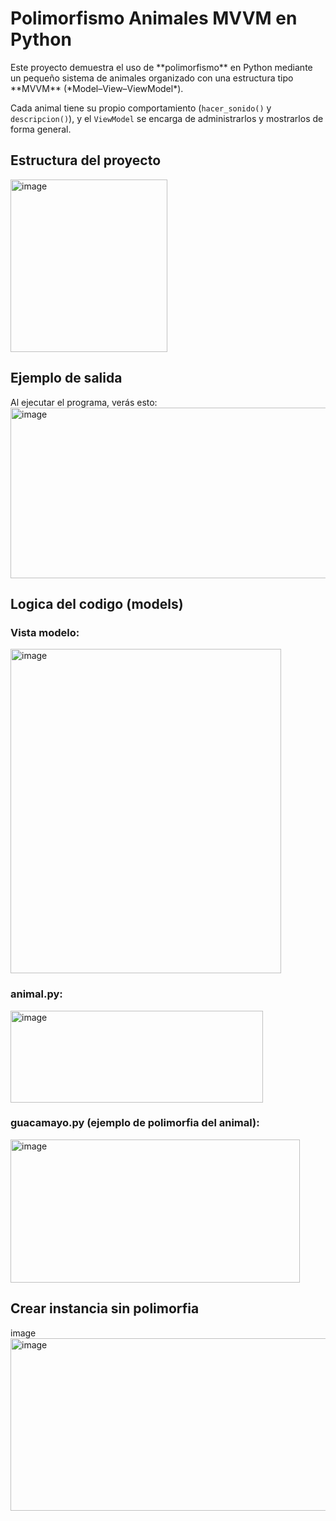 <h1> Polimorfismo Animales MVVM en Python </h1>

<p>Este proyecto demuestra el uso de **polimorfismo** en Python mediante un pequeño sistema de animales organizado con una estructura tipo **MVVM** (*Model–View–ViewModel*).  

Cada animal tiene su propio comportamiento (`hacer_sonido()` y `descripcion()`), y el `ViewModel` se encarga de administrarlos y mostrarlos de forma general.

## Estructura del proyecto 
<img width="251" height="276" alt="image" src="https://github.com/user-attachments/assets/c6696b99-3a14-428c-b892-47af8e795e2c" />

## Ejemplo de salida

Al ejecutar el programa, verás esto:
<img width="915" height="273" alt="image" src="https://github.com/user-attachments/assets/63373582-0fd7-4195-91a0-c619bff12fa4" />


## Logica del codigo (models)
### Vista modelo:
<img width="433" height="519" alt="image" src="https://github.com/user-attachments/assets/73324814-3844-44e9-a01f-a26e3005332a" />

### animal.py: 
<img width="404" height="147" alt="image" src="https://github.com/user-attachments/assets/d29ef8f6-ca8d-4d81-a878-5a8937365ff5" />

### guacamayo.py (ejemplo de polimorfia del animal):
<img width="463" height="229" alt="image" src="https://github.com/user-attachments/assets/c93f2ab7-a7a8-44e0-97ff-5152e8dba3d4" />

## Crear instancia sin polimorfia
<img width="305" height="17" alt="image" src="https://github.com/user-attachments/assets/f807bd94-1206-4e91-b26f-e99bb120731e" />
<img width="824" height="276" alt="image" src="https://github.com/user-attachments/assets/2e5d98c7-db2f-4e75-999b-6a8b08217e48" />






